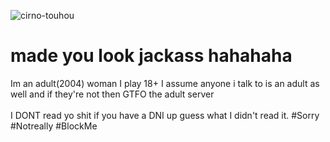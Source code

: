 ![cirno-touhou](https://github.com/user-attachments/assets/a47b5316-4bcc-4a65-9bab-f5833ce1778f)
<br>
<h1>made you look jackass hahahaha</h1>

Im an adult(2004) woman
I play 18+ I assume anyone i talk to is an adult as well and if they're not then GTFO the adult server <br><br>I DONT read yo shit if you have a DNI up guess what I didn't read it. #Sorry #Notreally #BlockMe
